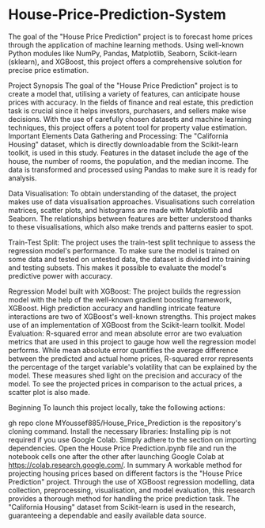 # House-Price-Prediction-System
The goal of the "House Price Prediction" project is to forecast home prices through the application of machine learning methods. Using well-known Python modules like NumPy, Pandas, Matplotlib, Seaborn, Scikit-learn (sklearn), and XGBoost, this project offers a comprehensive solution for precise price estimation.

Project Synopsis
The goal of the "House Price Prediction" project is to create a model that, utilising a variety of features, can anticipate house prices with accuracy. In the fields of finance and real estate, this prediction task is crucial since it helps investors, purchasers, and sellers make wise decisions. With the use of carefully chosen datasets and machine learning techniques, this project offers a potent tool for property value estimation.
Important Elements
Data Gathering and Processing: The "California Housing" dataset, which is directly downloadable from the Scikit-learn toolkit, is used in this study. Features in the dataset include the age of the house, the number of rooms, the population, and the median income. The data is transformed and processed using Pandas to make sure it is ready for analysis.

Data Visualisation: To obtain understanding of the dataset, the project makes use of data visualisation approaches. Visualisations such correlation matrices, scatter plots, and histograms are made with Matplotlib and Seaborn. The relationships between features are better understood thanks to these visualisations, which also make trends and patterns easier to spot.

Train-Test Split: The project uses the train-test split technique to assess the regression model's performance. To make sure the model is trained on some data and tested on untested data, the dataset is divided into training and testing subsets. This makes it possible to evaluate the model's predictive power with accuracy.

Regression Model built with XGBoost: The project builds the regression model with the help of the well-known gradient boosting framework, XGBoost. High prediction accuracy and handling intricate feature interactions are two of XGBoost's well-known strengths. This project makes use of an implementation of XGBoost from the Scikit-learn toolkit.
Model Evaluation: R-squared error and mean absolute error are two evaluation metrics that are used in this project to gauge how well the regression model performs. While mean absolute error quantifies the average difference between the predicted and actual home prices, R-squared error represents the percentage of the target variable's volatility that can be explained by the model. These measures shed light on the precision and accuracy of the model. To see the projected prices in comparison to the actual prices, a scatter plot is also made.

Beginning
To launch this project locally, take the following actions:

gh repo clone MYoussef885/House_Price_Prediction is the repository's cloning command.
Install the necessary libraries: Installing pip is not required if you use Google Colab. Simply adhere to the section on importing dependencies.
Open the House Price Prediction.ipynb file and run the notebook cells one after the other after launching Google Colab at https://colab.research.google.com/.
In summary
A workable method for projecting housing prices based on different factors is the "House Price Prediction" project. Through the use of XGBoost regression modelling, data collection, preprocessing, visualisation, and model evaluation, this research provides a thorough method for handling the price prediction task. The "California Housing" dataset from Scikit-learn is used in the research, guaranteeing a dependable and easily available data source.


